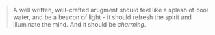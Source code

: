 >A well written, well-crafted arugment should feel like a splash of cool water, and be a beacon of light - it should refresh the spirit and illuminate the mind. And it should be _charming_.